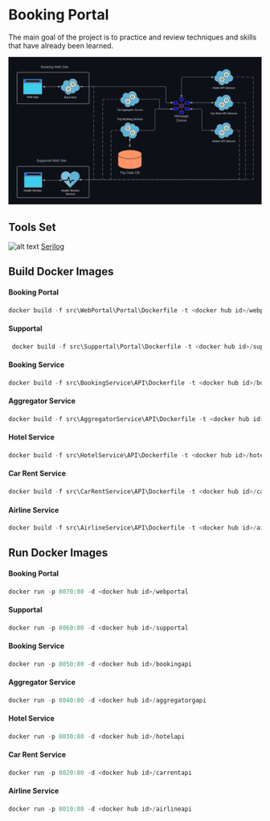 # Booking Portal
The main goal of the project is to practice and review techniques and skills that have already been learned.


![alt text](https://github.com/arthurberzin/k8s-saga-booking-portal/blob/main/schema.png "Booking application base schema")


## Tools Set

![alt text](https://serilog.net/favicon.png "Serilog")  [Serilog](https://serilog.net/)


## Build Docker Images

#### Booking Portal
```powershell
docker build -f src\WebPortal\Portal\Dockerfile -t <docker hub id>/webportal .
```
#### Supportal 
```powershell
 docker build -f src\Supportal\Portal\Dockerfile -t <docker hub id>/supportal .
```

#### Booking Service 
```powershell
docker build -f src\BookingService\API\Dockerfile -t <docker hub id>/bookingapi .
```

#### Aggregator Service 
```powershell
docker build -f src\AggregatorService\API\Dockerfile -t <docker hub id>/aggregatorgapi .
```

#### Hotel Service 
```powershell
docker build -f src\HotelService\API\Dockerfile -t <docker hub id>/hotelapi .
```

#### Car Rent Service 
```powershell
docker build -f src\CarRentService\API\Dockerfile -t <docker hub id>/carrentapi .
```

#### Airline Service
```powershell
docker build -f src\AirlineService\API\Dockerfile -t <docker hub id>/airlineapi .
```




## Run Docker Images

#### Booking Portal
```powershell
docker run -p 8070:80 -d <docker hub id>/webportal
```

#### Supportal
```powershell
docker run -p 8060:80 -d <docker hub id>/supportal
```

#### Booking Service 
```powershell
docker run -p 8050:80 -d <docker hub id>/bookingapi
```

#### Aggregator Service 
```powershell
docker run -p 8040:80 -d <docker hub id>/aggregatorgapi
```

#### Hotel Service 
```powershell
docker run -p 8030:80 -d <docker hub id>/hotelapi
```

#### Car Rent Service  
```powershell
docker run -p 8020:80 -d <docker hub id>/carrentapi
```

#### Airline Service
```powershell
docker run -p 8010:80 -d <docker hub id>/airlineapi
```
